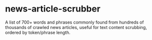 # news-article-scrubber
A list of 700+ words and phrases commonly found from hundreds of thousands of crawled news articles, useful for text content scrubbing, ordered by token/phrase length.
